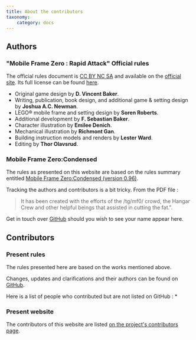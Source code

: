 ```yaml
---
title: About the contributors
taxonomy:
    category: docs
---
```


## Authors

### "Mobile Frame Zero : Rapid Attack" Official rules

The official rules document is [CC BY NC SA](https://creativecommons.org/licenses/by-nc-sa/2.0/)
and available on the [official site](http://mobileframezero.com/mfz/). Its full license can be found [here](https://creativecommons.org/licenses/by-nc-sa/2.0/legalcode).

* Original game design by **D. Vincent Baker**.
* Writing, publication, book design, and additional game & setting design by **Joshua A.C. Newman**.
* LEGO® mobile frame and setting design by **Soren Roberts**.
* Additional development by **F. Sebastian Baker**.
* Character illustration by **Emilee Denich**.
* Mechanical illustration by **Richmont Gan**.
* Building instruction models and renders by **Lester Ward**.
* Editing by **Thor Olavsrud**.

### Mobile Frame Zero:Condensed

The rules as presented on this website are based on the rules summary entitled [Mobile Frame Zero:Condensed (version 0.96)](http://mobileframehangar.com/viewtopic.php?f=32&t=4510).

Tracking the authors and contributors is a bit tricky. From the PDF file :
> It has been created with the efforts of the /tg/mf0/ crowd, the Hangar Crew and other helpful beings that assisted in cutting the fat.".

Get in touch over [GitHub](https://github.com/jdubuisson/mfz-ra-rules) should you wish to see your name appear here.

## Contributors

### Present rules

The rules presented here are based on the works mentioned above.

Changes, updates and clarifications and their authors can be found on [GitHub](https://github.com/jdubuisson/mfz-ra-rules).

Here is a list of people who contributed but are not listed on GitHub :
* 

### Present website

The contributors of this website are listed [on the project's contributors page](https://github.com/jdubuisson/mfz-ra-rules/graphs/contributors).